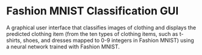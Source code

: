 # Fashion MNIST Classification GUI

A graphical user interface that classifies images of clothing and displays the predicted clothing item (from the ten types of clothing items, such as t-shirts, shoes, and dresses mapped to 0-9 integers in Fashion MNIST) using a neural network trained with Fashion MNIST.

